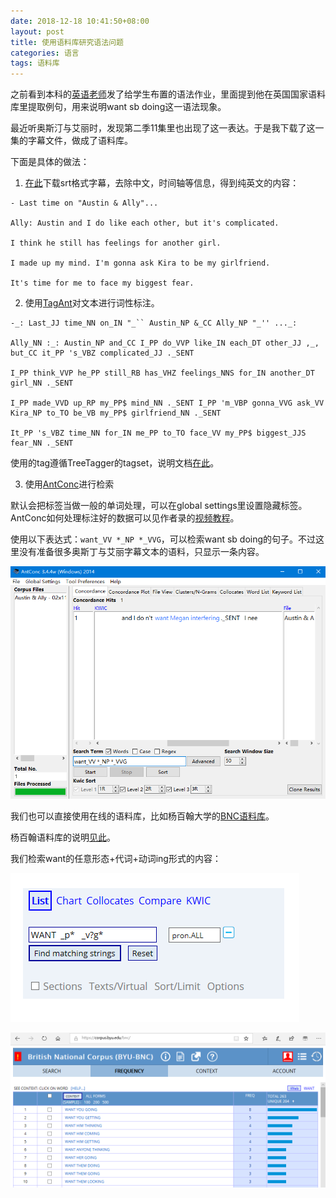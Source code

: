 ```yaml
---
date: 2018-12-18 10:41:50+08:00
layout: post
title: 使用语料库研究语法问题
categories: 语言
tags: 语料库
---
```


之前看到本科的[英语老师](https://weibo.com/u/1815249517)发了给学生布置的语法作业，里面提到他在英国国家语料库里提取例句，用来说明want sb doing这一语法现象。

最近听奥斯汀与艾丽时，发现第二季11集里也出现了这一表达。于是我下载了这一集的字幕文件，做成了语料库。

下面是具体的做法：

1. [在此](http://assrt.net/xml/sub/244/244974.xml)下载srt格式字幕，去除中文，时间轴等信息，得到纯英文的内容：

```
- Last time on "Austin & Ally"...

Ally: Austin and I do like each other, but it's complicated.

I think he still has feelings for another girl.

I made up my mind. I'm gonna ask Kira to be my girlfriend.

It's time for me to face my biggest fear.

```

2. 使用[TagAnt](http://www.laurenceanthony.net/software/tagant/)对文本进行词性标注。

```
-_: Last_JJ time_NN on_IN "_`` Austin_NP &_CC Ally_NP "_'' ..._: 

Ally_NN :_: Austin_NP and_CC I_PP do_VVP like_IN each_DT other_JJ ,_, but_CC it_PP 's_VBZ complicated_JJ ._SENT 

I_PP think_VVP he_PP still_RB has_VHZ feelings_NNS for_IN another_DT girl_NN ._SENT 

I_PP made_VVD up_RP my_PP$ mind_NN ._SENT I_PP 'm_VBP gonna_VVG ask_VV Kira_NP to_TO be_VB my_PP$ girlfriend_NN ._SENT 

It_PP 's_VBZ time_NN for_IN me_PP to_TO face_VV my_PP$ biggest_JJS fear_NN ._SENT 
```

使用的tag遵循TreeTagger的tagset，说明文档[在此](http://www.laurenceanthony.net/software/tagant/resources/treetagger_tagset.pdf)。

3. 使用[AntConc](http://www.laurenceanthony.net/software/antconc/)进行检索

默认会把标签当做一般的单词处理，可以在global settings里设置隐藏标签。AntConc如何处理标注好的数据可以见作者录的[视频教程](https://www.youtube.com/playlist?list=PLiRIDpYmiC0Ta0-Hdvc1D7hG6dmiS_TZj)。

使用以下表达式：`want_VV *_NP *_VVG`，可以检索want sb doing的句子。不过这里没有准备很多奥斯丁与艾丽字幕文本的语料，只显示一条内容。

![](https://github.com/xulihang/xulihang.github.io/raw/master/album/corpus/antconc.png)


我们也可以直接使用在线的语料库，比如杨百翰大学的[BNC语料库](https://corpus.byu.edu/bnc/)。

杨百翰语料库的说明[见此](https://corpus.byu.edu/help/updates2016.asp)。

我们检索want的任意形态+代词+动词ing形式的内容：

![](https://github.com/xulihang/xulihang.github.io/raw/master/album/corpus/bnc_search.png)

![](https://github.com/xulihang/xulihang.github.io/raw/master/album/corpus/bnc_result.png)
